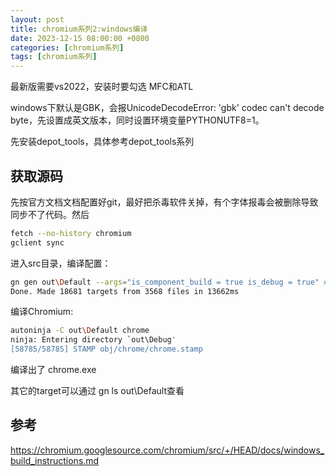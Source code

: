 ```yaml
---
layout: post
title: chromium系列2:windows编译
date: 2023-12-15 08:00:00 +0800
categories: [chromium系列]
tags: [chromium系列]
---
```

最新版需要vs2022，安装时要勾选 MFC和ATL

windows下默认是GBK，会报UnicodeDecodeError: 'gbk' codec can't decode byte，先设置成英文版本，同时设置环境变量PYTHONUTF8=1。

先安装depot_tools，具体参考depot_tools系列

## 获取源码

先按官方文档文档配置好git，最好把杀毒软件关掉，有个字体报毒会被删除导致同步不了代码。然后

```bash
fetch --no-history chromium
gclient sync
```

进入src目录，编译配置：

```bash
gn gen out\Default --args="is_component_build = true is_debug = true" #GN会生成.ninja文件
Done. Made 18681 targets from 3568 files in 13662ms
```

编译Chromium:

```bash
autoninja -C out\Default chrome
ninja: Entering directory `out\Debug'
[58785/58785] STAMP obj/chrome/chrome.stamp
```

编译出了 chrome.exe

其它的target可以通过 gn ls out\Default查看
## 参考
<https://chromium.googlesource.com/chromium/src/+/HEAD/docs/windows_build_instructions.md>